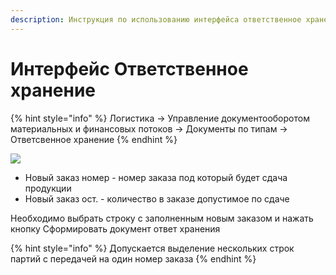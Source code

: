 ```yaml
---
description: Инструкция по использованию интерфейса ответственное хранение
---
```


# Интерфейс Ответственное хранение

{% hint style="info" %}
Логистика → Управление документооборотом материальных и финансовых потоков → Документы по типам → Ответсвенное хранение
{% endhint %}

![](<../../.gitbook/assets/image (798).png>)

* Новый заказ номер - номер заказа под который будет сдача продукции
* Новый заказ ост. - количество в заказе допустимое по сдаче

Необходимо выбрать строку с заполненным новым заказом и нажать кнопку Сформировать документ ответ хранения

{% hint style="info" %}
Допускается выделение нескольких строк партий с передачей на один номер заказа
{% endhint %}
